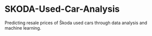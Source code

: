 # SKODA-Used-Car-Analysis
Predicting resale prices of Škoda used cars through data analysis and machine learning.
